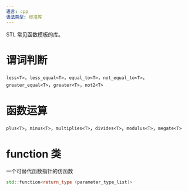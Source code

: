 ```yaml
---
语言: cpp
语法类型: 标准库
---
```

STL 常见函数模板的库。
# 谓词判断

`less<T>`，`less_equal<T>`，`equal_to<T>`，`not_equal_to<T>`，`greater_equal<T>`，`greater<T>`，`not2<T>`
# 函数运算

`plus<T>`，`minus<T>`，`multiplies<T>`，`divides<T>`，`modulus<T>`，`megate<T>`
# function 类

一个可替代函数指针的仿函数

```cpp
std::function<return_type (parameter_type_list)>
```
